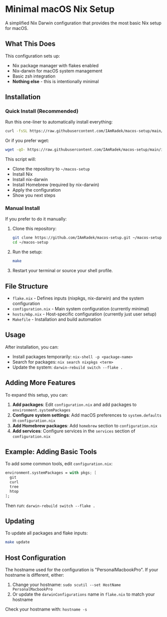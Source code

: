 # Minimal macOS Nix Setup

A simplified Nix Darwin configuration that provides the most basic Nix setup for macOS.

## What This Does

This configuration sets up:
- Nix package manager with flakes enabled
- Nix-darwin for macOS system management
- Basic zsh integration
- **Nothing else** - this is intentionally minimal

## Installation

### Quick Install (Recommended)

Run this one-liner to automatically install everything:

```bash
curl -fsSL https://raw.githubusercontent.com/IAmRadek/macos-setup/main/install.sh | bash
```

Or if you prefer wget:

```bash
wget -qO- https://raw.githubusercontent.com/IAmRadek/macos-setup/main/install.sh | bash
```

This script will:
- Clone the repository to `~/macos-setup`
- Install Nix
- Install nix-darwin
- Install Homebrew (required by nix-darwin)
- Apply the configuration
- Show you next steps

### Manual Install

If you prefer to do it manually:

1. Clone this repository:
   ```bash
   git clone https://github.com/IAmRadek/macos-setup.git ~/macos-setup
   cd ~/macos-setup
   ```

2. Run the setup:
   ```bash
   make
   ```

3. Restart your terminal or source your shell profile.

## File Structure

- `flake.nix` - Defines inputs (nixpkgs, nix-darwin) and the system configuration
- `configuration.nix` - Main system configuration (currently minimal)
- `hosts/mbp.nix` - Host-specific configuration (currently just user setup)
- `Makefile` - Installation and build automation

## Usage

After installation, you can:

- Install packages temporarily: `nix-shell -p <package-name>`
- Search for packages: `nix search nixpkgs <term>`
- Update the system: `darwin-rebuild switch --flake .`

## Adding More Features

To expand this setup, you can:

1. **Add packages**: Edit `configuration.nix` and add packages to `environment.systemPackages`
2. **Configure system settings**: Add macOS preferences to `system.defaults` in `configuration.nix`
3. **Add Homebrew packages**: Add `homebrew` section to `configuration.nix`
4. **Add services**: Configure services in the `services` section of `configuration.nix`

## Example: Adding Basic Tools

To add some common tools, edit `configuration.nix`:

```nix
environment.systemPackages = with pkgs; [
  git
  curl
  tree
  htop
];
```

Then run: `darwin-rebuild switch --flake .`

## Updating

To update all packages and flake inputs:
```bash
make update
```

## Host Configuration

The hostname used for the configuration is "PersonalMacbookPro". If your hostname is different, either:
1. Change your hostname: `sudo scutil --set HostName PersonalMacbookPro`
2. Or update the `darwinConfigurations` name in `flake.nix` to match your hostname

Check your hostname with: `hostname -s`
